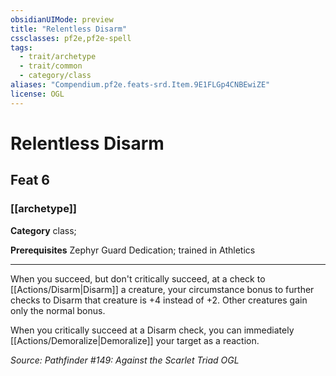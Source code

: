 ```yaml
---
obsidianUIMode: preview
title: "Relentless Disarm"
cssclasses: pf2e,pf2e-spell
tags:
  - trait/archetype
  - trait/common
  - category/class
aliases: "Compendium.pf2e.feats-srd.Item.9E1FLGp4CNBEwiZE"
license: OGL
---
```

# Relentless Disarm
## Feat 6
### [[archetype]]

**Category** class; 



**Prerequisites** Zephyr Guard Dedication; trained in Athletics
* * *
When you succeed, but don't critically succeed, at a check to [[Actions/Disarm|Disarm]] a creature, your circumstance bonus to further checks to Disarm that creature is +4 instead of +2. Other creatures gain only the normal bonus.

When you critically succeed at a Disarm check, you can immediately [[Actions/Demoralize|Demoralize]] your target as a reaction.

*Source: Pathfinder #149: Against the Scarlet Triad*
*OGL*